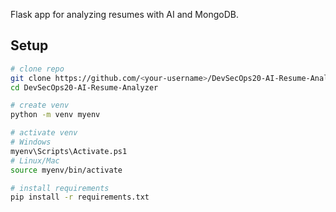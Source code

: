 
Flask app for analyzing resumes with AI and MongoDB.

## Setup

```bash
# clone repo
git clone https://github.com/<your-username>/DevSecOps20-AI-Resume-Analyzer.git
cd DevSecOps20-AI-Resume-Analyzer

# create venv
python -m venv myenv

# activate venv
# Windows
myenv\Scripts\Activate.ps1
# Linux/Mac
source myenv/bin/activate

# install requirements
pip install -r requirements.txt

